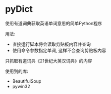 # pyDict

使用有道词典获取英语单词意思的简单Python程序

用法:
 * 直接运行脚本将会读取剪贴板内容并查询
 * 使用命令参数指定单词, 这样不会查询剪贴板内容

只抓取有道词典《21世纪大英汉词典》的内容

使用到的库:
* BeautifulSoup
* pywin32
